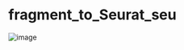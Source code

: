 # fragment_to_Seurat_seu
![image](https://github.com/user-attachments/assets/6a134ce5-95f9-4fca-b603-f018560a6f92)
